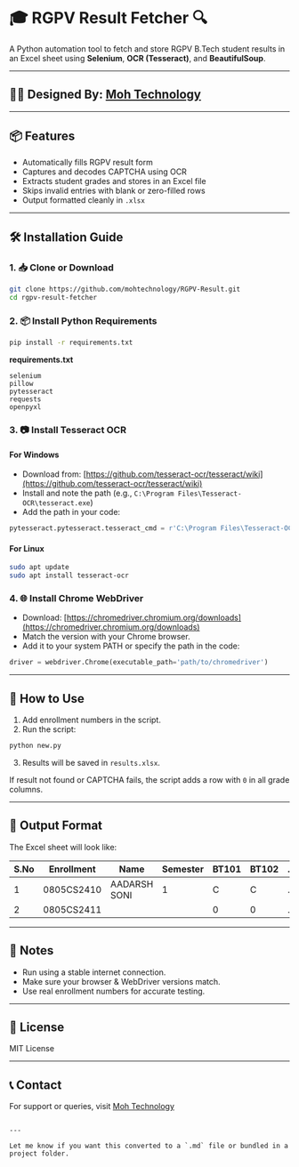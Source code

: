 # 🎓 RGPV Result Fetcher 🔍

A Python automation tool to fetch and store RGPV B.Tech student results in an Excel sheet using **Selenium**, **OCR (Tesseract)**, and **BeautifulSoup**.

---

## 👨‍💻 Designed By: [Moh Technology](https://www.youtube.com/@mohtechnology)

---

## 📦 Features

- Automatically fills RGPV result form
- Captures and decodes CAPTCHA using OCR
- Extracts student grades and stores in an Excel file
- Skips invalid entries with blank or zero-filled rows
- Output formatted cleanly in `.xlsx`

---

## 🛠️ Installation Guide

### 1. 📥 Clone or Download
```bash
git clone https://github.com/mohtechnology/RGPV-Result.git
cd rgpv-result-fetcher
````

### 2. 📦 Install Python Requirements

```bash
pip install -r requirements.txt
```

**requirements.txt**

```
selenium
pillow
pytesseract
requests
openpyxl
```

### 3. 📷 Install Tesseract OCR

#### For Windows

* Download from: [https://github.com/tesseract-ocr/tesseract/wiki](https://github.com/tesseract-ocr/tesseract/wiki)
* Install and note the path (e.g., `C:\Program Files\Tesseract-OCR\tesseract.exe`)
* Add the path in your code:

```python
pytesseract.pytesseract.tesseract_cmd = r'C:\Program Files\Tesseract-OCR\tesseract.exe'
```

#### For Linux

```bash
sudo apt update
sudo apt install tesseract-ocr
```

### 4. 🌐 Install Chrome WebDriver

* Download: [https://chromedriver.chromium.org/downloads](https://chromedriver.chromium.org/downloads)
* Match the version with your Chrome browser.
* Add it to your system PATH or specify the path in the code:

```python
driver = webdriver.Chrome(executable_path='path/to/chromedriver')
```

---

## 🚀 How to Use

1. Add enrollment numbers in the script.
2. Run the script:

```bash
python new.py
```

3. Results will be saved in `results.xlsx`.

If result not found or CAPTCHA fails, the script adds a row with `0` in all grade columns.

---

## 📁 Output Format

The Excel sheet will look like:

| S.No | Enrollment | Name         | Semester | BT101 | BT102 | ... | SGPA | CGPA | Result              |
| ---- | ---------- | ------------ | -------- | ----- | ----- | --- | ---- | ---- | ------------------- |
| 1    | 0805CS2410 | AADARSH SONI | 1        | C     | C     | ... | 5.57 | 5.57 | Fail in BT104,BT105 |
| 2    | 0805CS2411 |              |          | 0     | 0     | ... | 0    | 0    |                     |

---

## 🧠 Notes

* Run using a stable internet connection.
* Make sure your browser & WebDriver versions match.
* Use real enrollment numbers for accurate testing.

---

## 📜 License

MIT License

---

## 📞 Contact

For support or queries, visit [Moh Technology](https://www.youtube.com/@mohtechnology)

```

---

Let me know if you want this converted to a `.md` file or bundled in a project folder.
```
